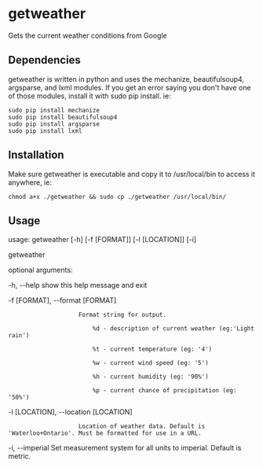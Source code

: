 getweather
==========

Gets the current weather conditions from Google

Dependencies
------------
getweather is written in python and uses the mechanize, beautifulsoup4, argsparse, and lxml modules.
If you get an error saying you don't have one of those modules, install it with sudo pip install. ie:

	sudo pip install mechanize
	sudo pip install beautifulsoup4
	sudo pip install argsparse
	sudo pip install lxml

Installation
------------
Make sure getweather is executable and copy it to /usr/local/bin to access it anywhere, ie:
	
	chmod a+x ./getweather && sudo cp ./getweather /usr/local/bin/

Usage
-----
usage: getweather [-h] [-f [FORMAT]] [-l [LOCATION]] [-i]

getweather

optional arguments:

  -h, --help            show this help message and exit
  
  -f [FORMAT], --format [FORMAT]
  
                        Format string for output.
                        
                            %d - description of current weather (eg:'Light rain')
                            
                            %t - current temperature (eg: '4')
                            
                            %w - current wind speed (eg: '5')
                            
                            %h - current humidity (eg: '90%')
                            
                            %p - current chance of precipitation (eg: '50%')
                            
  -l [LOCATION], --location [LOCATION]
  
                        Location of weather data. Default is 'Waterloo+Ontario'. Must be formatted for use in a URL.
                        
  -i, --imperial        Set measurement system for all units to imperial. Default is metric.
